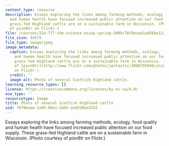 ```yaml
---
content_type: resource
description: Essays exploring the links among farming methods, ecology, food quality
  and human health have focused increased public attention on our food supply. These
  grass-fed Highland cattle are on a sustainable farm in Wisconsin. (Photo courtesy
  of pixn8tr on Flickr.)
file: /courses/21w-777-the-science-essay-spring-2009/76f9eaae1a456be12ab5ee4230ea3252_21w-777s09.jpg
file_size: 34579
file_type: image/jpeg
image_metadata:
  caption: Essays exploring the links among farming methods, ecology, food quality
    and human health have focused increased public attention on our food supply. These
    grass-fed Highland cattle are on a sustainable farm in Wisconsin. (Photo courtesy
    of [pixn8tr](http://www.flickr.com/photos/jentastic/3068705044/in/photostream/)
    on Flickr.)
  credit: ''
  image-alt: Photo of several Scottish Highland cattle.
learning_resource_types: []
license: https://creativecommons.org/licenses/by-nc-sa/4.0/
ocw_type: ''
resourcetype: Image
title: Photo of several Scottish Highland cattle
uid: 76f9eaae-1a45-6be1-2ab5-ee4230ea3252
---
```

Essays exploring the links among farming methods, ecology, food quality and human health have focused increased public attention on our food supply. These grass-fed Highland cattle are on a sustainable farm in Wisconsin. (Photo courtesy of pixn8tr on Flickr.)